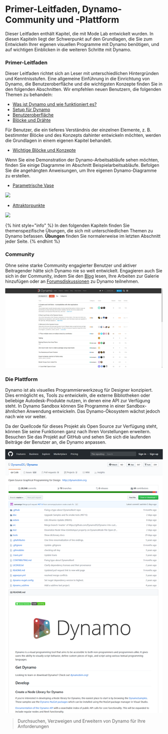 # Primer-Leitfaden, Dynamo-Community und -Plattform

Dieser Leitfaden enthält Kapitel, die mit Mode Lab entwickelt wurden. In diesen Kapiteln liegt der Schwerpunkt auf den Grundlagen, die Sie zum Entwickeln Ihrer eigenen visuellen Programme mit Dynamo benötigen, und auf wichtigen Einblicken in die weiteren Schritte mit Dynamo.

### Primer-Leitfaden

Dieser Leitfaden richtet sich an Leser mit unterschiedlichen Hintergründen und Kenntnisstufen. Eine allgemeine Einführung in die Einrichtung von Dynamo, die Benutzeroberfläche und die wichtigsten Konzepte finden Sie in den folgenden Abschnitten. Wir empfehlen neuen Benutzern, die folgenden Themen zu behandeln:

* [Was ist Dynamo und wie funktioniert es?](1-what-is-dynamo.md)
* [Setup für Dynamo](../2\_setup\_for\_dynamo/)
* [Benutzeroberfläche](../3\_user\_interface/)
* [Blöcke und Drähte](../4\_nodes\_and\_wires/)

Für Benutzer, die ein tieferes Verständnis der einzelnen Elemente, z. B. bestimmter Blöcke und des Konzepts dahinter entwickeln möchten, werden die Grundlagen in einem eigenen Kapitel behandelt.

* [Wichtige Blöcke und Konzepte](../5\_essential\_nodes\_and\_concepts/)

Wenn Sie eine Demonstration der Dynamo-Arbeitsabläufe sehen möchten, finden Sie einige Diagramme im Abschnitt Beispielarbeitsabläufe. Befolgen Sie die angehängten Anweisungen, um Ihre eigenen Dynamo-Diagramme zu erstellen.

* [Parametrische Vase](../10\_sample\_workflow/10-1\_getting-started-workflows/1-parametric-vase.md)

![](../10\_sample\_workflow/images/10-1/1/vase1\(3\).gif)

* [Attraktorpunkte](../10\_sample\_workflow/10-1\_getting-started-workflows/2-attractor-points.md)

![](images/1-2/attractor1.gif)

{% hint style="info" %} 
In den folgenden Kapiteln finden Sie themenspezifische Übungen, die sich mit unterschiedlichen Themen zu Dynamo befassen. **Übungen** finden Sie normalerweise im letzten Abschnitt jeder Seite. 
{% endhint %}

### Community

Ohne seine starke Community engagierter Benutzer und aktiver Beitragender hätte sich Dynamo nie so weit entwickelt. Engagieren auch Sie sich in der Community, indem Sie den [Blog](http://dynamobim.org/blog/) lesen, Ihre Arbeiten zur Galerie hinzufügen oder an [Forumsdiskussionen](https://forum.dynamobim.com) zu Dynamo teilnehmen.

![Das Forum](images/1-2/02-Community.png)

### Die Plattform

Dynamo ist als visuelles Programmierwerkzeug für Designer konzipiert. Dies ermöglicht es, Tools zu entwickeln, die externe Bibliotheken oder beliebige Autodesk-Produkte nutzen, in denen eine API zur Verfügung steht. In Dynamo Sandbox können Sie Programme in einer Sandbox-ähnlichen Anwendung entwickeln. Das Dynamo-Ökosystem wächst jedoch nach wie vor weiter.

Da der Quellcode für dieses Projekt als Open Source zur Verfügung steht, können Sie seine Funktionen ganz nach Ihren Vorstellungen erweitern. Besuchen Sie das Projekt auf GitHub und sehen Sie sich die laufenden Beiträge der Benutzer an, die Dynamo anpassen.

![Das Repo](images/1-2/03-TheRepo.png)

> Durchsuchen, Verzweigen und Erweitern von Dynamo für Ihre Anforderungen
